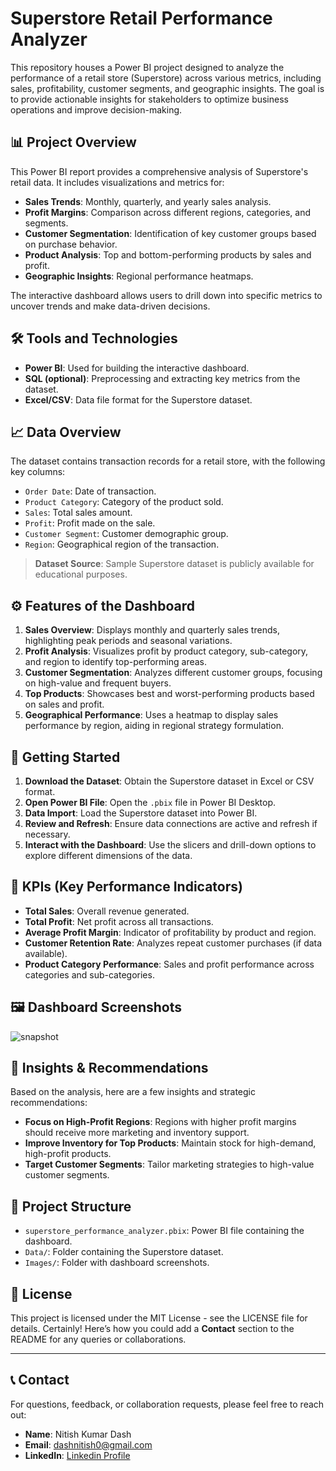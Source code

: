 # Superstore Retail Performance Analyzer

This repository houses a Power BI project designed to analyze the performance of a retail store (Superstore) across various metrics, including sales, profitability, customer segments, and geographic insights. The goal is to provide actionable insights for stakeholders to optimize business operations and improve decision-making.

## 📊 Project Overview

This Power BI report provides a comprehensive analysis of Superstore's retail data. It includes visualizations and metrics for:
- **Sales Trends**: Monthly, quarterly, and yearly sales analysis.
- **Profit Margins**: Comparison across different regions, categories, and segments.
- **Customer Segmentation**: Identification of key customer groups based on purchase behavior.
- **Product Analysis**: Top and bottom-performing products by sales and profit.
- **Geographic Insights**: Regional performance heatmaps.

The interactive dashboard allows users to drill down into specific metrics to uncover trends and make data-driven decisions.

## 🛠️ Tools and Technologies

- **Power BI**: Used for building the interactive dashboard.
- **SQL (optional)**: Preprocessing and extracting key metrics from the dataset.
- **Excel/CSV**: Data file format for the Superstore dataset.

## 📈 Data Overview

The dataset contains transaction records for a retail store, with the following key columns:
- `Order Date`: Date of transaction.
- `Product Category`: Category of the product sold.
- `Sales`: Total sales amount.
- `Profit`: Profit made on the sale.
- `Customer Segment`: Customer demographic group.
- `Region`: Geographical region of the transaction.

> **Dataset Source**: Sample Superstore dataset is publicly available for educational purposes.

## ⚙️ Features of the Dashboard

1. **Sales Overview**: Displays monthly and quarterly sales trends, highlighting peak periods and seasonal variations.
2. **Profit Analysis**: Visualizes profit by product category, sub-category, and region to identify top-performing areas.
3. **Customer Segmentation**: Analyzes different customer groups, focusing on high-value and frequent buyers.
4. **Top Products**: Showcases best and worst-performing products based on sales and profit.
5. **Geographical Performance**: Uses a heatmap to display sales performance by region, aiding in regional strategy formulation.

## 🚀 Getting Started

1. **Download the Dataset**: Obtain the Superstore dataset in Excel or CSV format.
2. **Open Power BI File**: Open the `.pbix` file in Power BI Desktop.
3. **Data Import**: Load the Superstore dataset into Power BI.
4. **Review and Refresh**: Ensure data connections are active and refresh if necessary.
5. **Interact with the Dashboard**: Use the slicers and drill-down options to explore different dimensions of the data.

## 📐 KPIs (Key Performance Indicators)

- **Total Sales**: Overall revenue generated.
- **Total Profit**: Net profit across all transactions.
- **Average Profit Margin**: Indicator of profitability by product and region.
- **Customer Retention Rate**: Analyzes repeat customer purchases (if data available).
- **Product Category Performance**: Sales and profit performance across categories and sub-categories.

## 🖼️ Dashboard Screenshots

![snapshot](https://github.com/user-attachments/assets/5a152dbb-fdfd-4af9-9055-0cb0ec16d802)

## 📝 Insights & Recommendations

Based on the analysis, here are a few insights and strategic recommendations:
- **Focus on High-Profit Regions**: Regions with higher profit margins should receive more marketing and inventory support.
- **Improve Inventory for Top Products**: Maintain stock for high-demand, high-profit products.
- **Target Customer Segments**: Tailor marketing strategies to high-value customer segments.

## 📂 Project Structure

- `superstore_performance_analyzer.pbix`: Power BI file containing the dashboard.
- `Data/`: Folder containing the Superstore dataset.
- `Images/`: Folder with dashboard screenshots.

## 📄 License

This project is licensed under the MIT License - see the LICENSE file for details.
Certainly! Here’s how you could add a **Contact** section to the README for any queries or collaborations.

---

## 📞 Contact

For questions, feedback, or collaboration requests, please feel free to reach out:

- **Name**:  Nitish Kumar Dash
- **Email**:  dashnitish0@gmail.com
- **LinkedIn**: [Linkedin Profile](https://www.linkedin.com/in/nitish-kr-dash)
